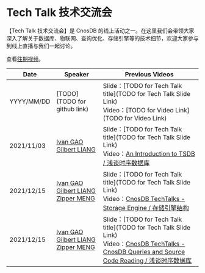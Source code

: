 # Tech Talk 技术交流会 

【Tech Talk 技术交流会】是 CnosDB 的线上活动之一。在这里我们会带领大家深入了解关于数据库、物联网、查询优化、存储引擎等的技术细节，欢迎大家参与到线上直播与我们一起讨论。


查看[往期视频](TODO)。 

| **Date**     | **Speaker**                                                                                    | **Previous Videos**|
| ---------- | ------------------------------------------------------------------------------------------ | ------------------------------------------------------------------------------------------------------------------------------------------------------------------------------------------------------------------------------------------------------------------------------ |
| YYYY/MM/DD | [TODO](TODO for github link)       | Slide：[TODO for Tech Talk title](TODO for Tech Talk Slide Link)<br>Video：[TODO for Video Link](TODO for Video Link)   
| 2021/11/03 | [Ivan GAO](https://github.com/IvanGao01)<br>[Gilbert LIANG](https://github.com/Gilbert-Liang)| Slide：[TODO for Tech Talk title](TODO for Tech Talk Slide Link)<br>Video：[An Introduction to TSDB / 浅谈时序数据库](https://youtu.be/CUIF7T1GYfE)
| 2021/12/15 | [Ivan GAO](https://github.com/IvanGao01)<br>[Gilbert LIANG](https://github.com/Gilbert-Liang)<br>[Zipper MENG](https://github.com/zipper-meng)| Slide：[TODO for Tech Talk title](TODO for Tech Talk Slide Link)<br>Video：[CnosDB TechTalks - Storage Engine / 存储引擎结构](https://www.youtube.com/watch?v=vaQ8sJicmzU)
| 2021/12/15 | [Ivan GAO](https://github.com/IvanGao01)<br>[Gilbert LIANG](https://github.com/Gilbert-Liang)<br>[Zipper MENG](https://github.com/zipper-meng)| Slide：[TODO for Tech Talk title](TODO for Tech Talk Slide Link)<br>Video：[CnosDB TechTalks - CnosDB Queries and Source Code Reading / 浅谈时序数据库](https://www.youtube.com/watch?v=_WCGkxmmU6A&t=1586s)
